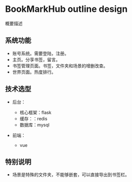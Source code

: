 # BookMarkHub outline design
概要描述

## 系统功能
- 账号系统。需要登陆，注册。
- 主页。分享书签，留言。
- 书签管理页面。书签，文件夹和场景的增删改查。
- 世界页面。热度排行。

## 技术选型
- 后台：
  - 核心框架：flask
  - 缓存：：redis
  - 数据库：mysql

- 前端：
  - vue

## 特别说明
- 场景是特殊的文件夹，不能够嵌套，可以直接导出到书签栏。
